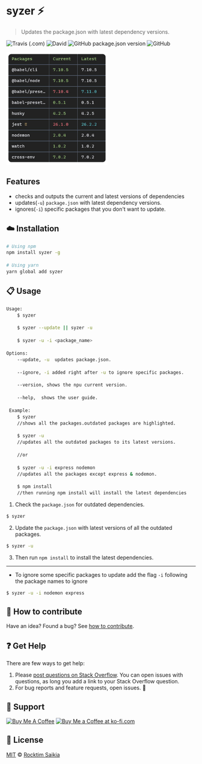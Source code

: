 # syzer :zap:

> Updates the package.json with latest dependency versions.

![Travis (.com)](https://img.shields.io/travis/com/rocktimsaikia/syzer?style=flat-square)
![David](https://img.shields.io/david/rocktimsaikia/syzer?style=flat-square)
![GitHub package.json version](https://img.shields.io/github/package-json/v/rocktimsaikia/syzer?style=flat-square)
![GitHub](https://img.shields.io/github/license/rocktimsaikia/syzer?style=flat-square)

<img src="https://github.com/rocktimsaikia/syzer/blob/master/.github/screenshot.png?raw=true" alt="screenshot" height="300px">

## Features

- checks and outputs the current and latest versions of dependencies
- updates(`-u`) `package.json` with latest dependency versions.
- ignores(`-i`) specific packages that you don't want to update.

## :cloud: Installation

```sh
# Using npm
npm install syzer -g

# Using yarn
yarn global add syzer
```

## :clipboard: Usage

```bash
Usage:
	$ syzer

    $ syzer --update || syzer -u

	$ syzer -u -i <package_name>

Options:
	--update, -u  updates package.json.

    --ignore, -i added right after -u to ignore specific packages.

    --version, shows the npu current version.

    --help,  shows the user guide.

 Example:
 	$ syzer
 	//shows all the packages.outdated packages are highlighted.

    $ syzer -u
    //updates all the outdated packages to its latest versions.

    //or

    $ syzer -u -i express nodemon
    //updates all the packages except express & nodemon.

    $ npm install
    //then running npm install will install the latest dependencies

```

1. Check the `package.json` for outdated dependencies.

```sh
$ syzer
```

2. Update the `package.json` with latest versions of all the outdated packages.

```sh
$ syzer -u
```

3. Then run `npm install` to install the latest dependencies.

---

- To ignore some specific packages to update add the flag `-i` following the package names to ignore

```sh
$ syzer -u -i nodemon express
```

## :rocket: How to contribute

Have an idea? Found a bug? See [how to contribute][contributing].

## :question: Get Help

There are few ways to get help:

1.  Please [post questions on Stack Overflow](https://stackoverflow.com/questions/ask). You can open issues with questions, as long you add a link to your Stack Overflow question.
2.  For bug reports and feature requests, open issues. :bug:

## :sparkling_heart: Support

<a href="https://www.buymeacoffee.com/7BdaxfI" target="_blank"><img src="https://cdn.buymeacoffee.com/buttons/default-orange.png" height="35px" alt="Buy Me A Coffee" id="coffee"></a>
<a href='https://ko-fi.com/Q5Q81MAMU' target='_blank'><img height='36' style='border:0px;height:36px;' src='https://cdn.ko-fi.com/cdn/kofi2.png?v=2' border='0' alt='Buy Me a Coffee at ko-fi.com' /></a>

## :scroll: License

[MIT][license] © [Rocktim Saikia][website]

[license]: /LICENSE
[website]: https://github.com/rocktimsaikia
[contributing]: /CONTRIBUTING.md
[docs]: /DOCUMENTATION.md
